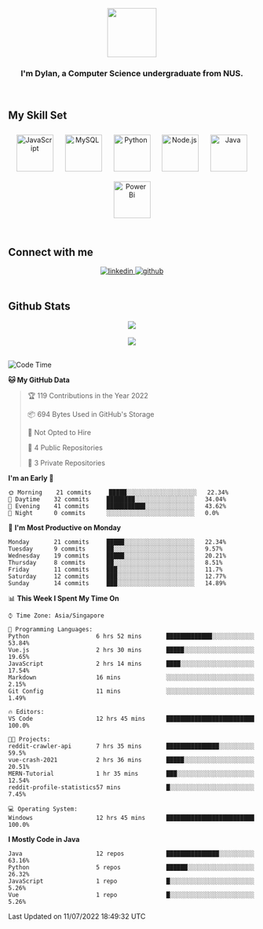 <div align="center">
<img src="https://c.tenor.com/Wx9IEmZZXSoAAAAi/hi.gif" align="center" height="" width="100" />
</div>  
  

### <div align="center">I'm Dylan, a Computer Science undergraduate from NUS.</div>  
  

<br/>  


## My Skill Set  

<div align="center">  
<img style="margin: 10px" src="https://profilinator.rishav.dev/skills-assets/javascript-original.svg" alt="JavaScript" height="75" />  
<img style="margin: 10px" src="https://profilinator.rishav.dev/skills-assets/mysql-original-wordmark.svg" alt="MySQL" height="75" />  
<img style="margin: 10px" src="https://profilinator.rishav.dev/skills-assets/python-original.svg" alt="Python" height="75" />  
<img style="margin: 10px" src="https://profilinator.rishav.dev/skills-assets/nodejs-original-wordmark.svg" alt="Node.js" height="75" />  
<img style="margin: 10px" src="https://profilinator.rishav.dev/skills-assets/java-original-wordmark.svg" alt="Java" height="75" />  
<img style="margin: 10px" src="https://profilinator.rishav.dev/skills-assets/powerbi.png" alt="Power Bi" height="75" />  
</div>

</td><td valign="top" width="33%">

</td><td valign="top" width="33%">

<br/>  


## Connect with me  
<div align="center">  
<a href="https://www.linkedin.com/in/dylansja/" target="_blank">
<img src=https://img.shields.io/badge/linkedin-%231E77B5.svg?&style=for-the-badge&logo=linkedin&logoColor=white alt=linkedin style="margin-bottom: 5px;" />
</a>
<a href="https://github.com/dsja612/" target="_blank">
<img src=https://img.shields.io/badge/github-%2324292e.svg?&style=for-the-badge&logo=github&logoColor=white alt=github style="margin-bottom: 5px;" />
</a>  
</div>
  

<br/>  


## Github Stats  

<div align="center">
<img src="https://github-readme-stats.vercel.app/api?username=dsja612&show_icons=true&theme=apprentice" align="center" />
</div>  

<br />
  
<div align="center">
<img src="https://github-readme-streak-stats.herokuapp.com?user=dsja612&theme=dark" align="center" />
</div>  

<br />
  
<!--START_SECTION:waka-->
![Code Time](http://img.shields.io/badge/Code%20Time-0%20secs-blue)

**🐱 My GitHub Data** 

> 🏆 119 Contributions in the Year 2022
 > 
> 📦 694 Bytes Used in GitHub's Storage 
 > 
> 🚫 Not Opted to Hire
 > 
> 📜 4 Public Repositories 
 > 
> 🔑 3 Private Repositories  
 > 
**I'm an Early 🐤** 

```text
🌞 Morning    21 commits     █████░░░░░░░░░░░░░░░░░░░░   22.34% 
🌆 Daytime    32 commits     ████████░░░░░░░░░░░░░░░░░   34.04% 
🌃 Evening    41 commits     ███████████░░░░░░░░░░░░░░   43.62% 
🌙 Night      0 commits      ░░░░░░░░░░░░░░░░░░░░░░░░░   0.0%

```
📅 **I'm Most Productive on Monday** 

```text
Monday       21 commits     █████░░░░░░░░░░░░░░░░░░░░   22.34% 
Tuesday      9 commits      ██░░░░░░░░░░░░░░░░░░░░░░░   9.57% 
Wednesday    19 commits     █████░░░░░░░░░░░░░░░░░░░░   20.21% 
Thursday     8 commits      ██░░░░░░░░░░░░░░░░░░░░░░░   8.51% 
Friday       11 commits     ███░░░░░░░░░░░░░░░░░░░░░░   11.7% 
Saturday     12 commits     ███░░░░░░░░░░░░░░░░░░░░░░   12.77% 
Sunday       14 commits     ███░░░░░░░░░░░░░░░░░░░░░░   14.89%

```


📊 **This Week I Spent My Time On** 

```text
⌚︎ Time Zone: Asia/Singapore

💬 Programming Languages: 
Python                   6 hrs 52 mins       █████████████░░░░░░░░░░░░   53.84% 
Vue.js                   2 hrs 30 mins       █████░░░░░░░░░░░░░░░░░░░░   19.65% 
JavaScript               2 hrs 14 mins       ████░░░░░░░░░░░░░░░░░░░░░   17.54% 
Markdown                 16 mins             ░░░░░░░░░░░░░░░░░░░░░░░░░   2.15% 
Git Config               11 mins             ░░░░░░░░░░░░░░░░░░░░░░░░░   1.49%

🔥 Editors: 
VS Code                  12 hrs 45 mins      █████████████████████████   100.0%

🐱‍💻 Projects: 
reddit-crawler-api       7 hrs 35 mins       ███████████████░░░░░░░░░░   59.5% 
vue-crash-2021           2 hrs 36 mins       █████░░░░░░░░░░░░░░░░░░░░   20.51% 
MERN-Tutorial            1 hr 35 mins        ███░░░░░░░░░░░░░░░░░░░░░░   12.54% 
reddit-profile-statistics57 mins             █░░░░░░░░░░░░░░░░░░░░░░░░   7.45%

💻 Operating System: 
Windows                  12 hrs 45 mins      █████████████████████████   100.0%

```

**I Mostly Code in Java** 

```text
Java                     12 repos            ███████████████░░░░░░░░░░   63.16% 
Python                   5 repos             ██████░░░░░░░░░░░░░░░░░░░   26.32% 
JavaScript               1 repo              █░░░░░░░░░░░░░░░░░░░░░░░░   5.26% 
Vue                      1 repo              █░░░░░░░░░░░░░░░░░░░░░░░░   5.26%

```



 Last Updated on 11/07/2022 18:49:32 UTC
<!--END_SECTION:waka-->
